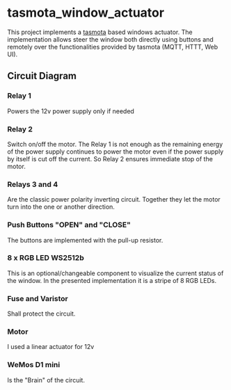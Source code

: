 # tasmota_window_actuator
This project implements a [tasmota](https://tasmota.github.io) based windows actuator.
The implementation allows steer the window both directly using buttons and remotely over the functionalities provided by tasmota (MQTT, HTTT, Web UI).

## Circuit Diagram

### Relay 1
Powers the 12v power supply only if needed

### Relay 2
Switch on/off the motor. The Relay 1 is not enough as the remaining energy of the power supply continues to power the motor even if the power supply by itself is cut off the current. So Relay 2 ensures immediate stop of the motor.

### Relays 3 and 4 
Are the classic power polarity inverting circuit. Together they let the motor turn into the one or another direction.

### Push Buttons "OPEN" and "CLOSE"
The buttons are implemented with the pull-up resistor.

### 8 x RGB LED WS2512b
This is an optional/changeable component to visualize the current status of the window.
In the presented implementation it is a stripe of 8 RGB LEDs.

### Fuse and Varistor
Shall protect the circuit.

### Motor
I used a linear actuator for 12v

### WeMos D1 mini
Is the "Brain" of the circuit.


